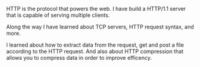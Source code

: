 HTTP is the protocol that powers the web. I have build a HTTP/1.1 server that is capable of serving multiple clients.

Along the way I have learned about TCP servers, HTTP request syntax, and more.

I learned about how to extract data from the request, get and post a file according to the HTTP request.
And also about HTTP compression that allows you to compress data in order to improve efficency.

